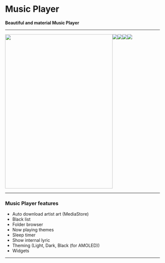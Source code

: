 # Music Player


**Beautiful and material Music Player**

--------
<div style="display: flex; align-items: flex-start;">
  <img src="./images/1.png" height="500" width="350"/>
  <img src="./images/2.png"/>
  <img src="./images/3.png"/>
  <img src="./images/4.png"/>
  <img src="./images/5.png"/>
<!-- ![Screenshots](./images/1.png?raw=true)
![Screenshots](./images/2.png?raw=true)
![Screenshots](./images/3.png?raw=true)
![Screenshots](./images/4.png?raw=true)
![Screenshots](./images/5.png?raw=true) -->
</div>

--------

### Music Player features

- Auto download artist art (MediaStore)
- Black list
- Folder browser
- Now playing themes
- Sleep timer
- Show internal lyric
- Theming (Light, Dark, Black (for AMOLED))
- Widgets


--------
